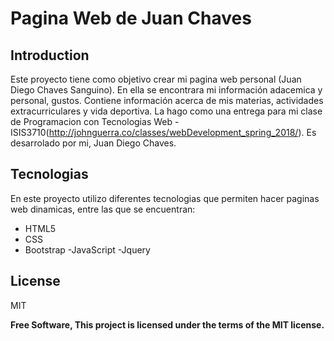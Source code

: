 # Pagina Web de Juan Chaves

## Introduction

Este proyecto tiene como objetivo crear mi pagina web personal (Juan Diego Chaves Sanguino). En ella se encontrara mi información adacemica y personal, gustos. Contiene información acerca de mis materias, actividades extracurriculares y vida deportiva. La hago como una entrega para mi clase de Programacion con Tecnologias Web - ISIS3710(http://johnguerra.co/classes/webDevelopment_spring_2018/). Es desarrolado por mi, Juan Diego Chaves.

## Tecnologias

En este proyecto utilizo diferentes tecnologias que permiten hacer paginas web dinamicas, entre las que se encuentran:

 - HTML5
  - CSS
  - Bootstrap
  -JavaScript
  -Jquery 

License
----

MIT


**Free Software, This project is licensed under the terms of the MIT license.**
